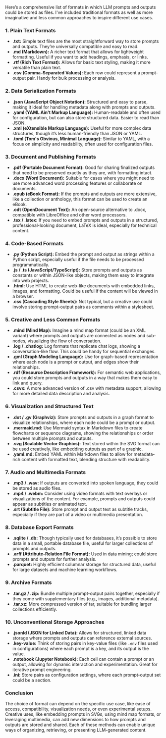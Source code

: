 Here’s a comprehensive list of formats in which LLM prompts and outputs could be stored as files. I've included traditional formats as well as more imaginative and less common approaches to inspire different use cases.

### 1. Plain Text Formats

- **.txt:** Simple text files are the most straightforward way to store prompts and outputs. They’re universally compatible and easy to read.
- **.md (Markdown):** A richer text format that allows for lightweight formatting. Useful if you want to add headings, emphasis, or links.
- **.rtf (Rich Text Format):** Allows for basic text styling, making it more versatile than plain text.
- **.csv (Comma-Separated Values):** Each row could represent a prompt-output pair. Handy for bulk processing or analysis.

### 2. Data Serialization Formats

- **.json (JavaScript Object Notation):** Structured and easy to parse, making it ideal for handling metadata along with prompts and outputs.
- **.yaml (YAML Ain't Markup Language):** Human-readable and often used for configuration, but can also store structured data. Easier to read than JSON.
- **.xml (eXtensible Markup Language):** Useful for more complex data structures, though it’s less human-friendly than JSON or YAML.
- **.toml (Tom's Obvious, Minimal Language):** Similar to YAML, with a focus on simplicity and readability, often used for configuration files.

### 3. Document and Publishing Formats

- **.pdf (Portable Document Format):** Good for sharing finalized outputs that need to be preserved exactly as they are, with formatting intact.
- **.docx (Word Document):** Suitable for cases where you might need to use more advanced word processing features or collaborate on documents.
- **.epub (eBook Format):** If the prompts and outputs are more extensive, like a collection or anthology, this format can be used to create an eBook.
- **.odt (OpenDocument Text):** An open-source alternative to .docx, compatible with LibreOffice and other word processors.
- **.tex / .latex:** If you need to embed prompts and outputs in a structured, professional-looking document, LaTeX is ideal, especially for technical content.

### 4. Code-Based Formats

- **.py (Python Script):** Embed the prompt and output as strings within a Python script, especially useful if the file needs to be processed programmatically.
- **.js / .ts (JavaScript/TypeScript):** Store prompts and outputs as constants or within JSON-like objects, making them easy to integrate into web projects.
- **.html:** Use HTML to create web-like documents with embedded links, images, and formatting. Could be useful if the content will be viewed in a browser.
- **.css (Cascading Style Sheets):** Not typical, but a creative use could involve storing prompt-output pairs as comments within a stylesheet.

### 5. Creative and Less Common Formats

- **.mind (Mind Map):** Imagine a mind map format (could be an XML variant) where prompts and outputs are connected as nodes and sub-nodes, visualizing the flow of conversation.
- **.log / .chatlog:** Log formats that replicate chat logs, showing a conversation-like flow. This could be handy for sequential exchanges.
- **.gml (Graph Modeling Language):** Use for graph-based representation where each node is a prompt or output, and edges show their relationships.
- **.rdf (Resource Description Framework):** For semantic web applications, you could store prompts and outputs in a way that makes them easy to link and query.
- **.csvx:** A more advanced version of .csv with metadata support, allowing for more detailed data description and analysis.

### 6. Visualization and Structured Text

- **.dot / .gv (Graphviz):** Store prompts and outputs in a graph format to visualize relationships, where each node could be a prompt or output.
- **.mermaid.md:** Use Mermaid syntax in Markdown files to create flowcharts or sequence diagrams, showing the relationships or order between multiple prompts and outputs.
- **.svg (Scalable Vector Graphics):** Text stored within the SVG format can be used creatively, like embedding outputs as part of a graphic.
- **.yaml.md:** Embed YAML within Markdown files to allow for metadata-rich content with formatted text, blending structure with readability.

### 7. Audio and Multimedia Formats

- **.mp3 / .wav:** If outputs are converted into spoken language, they could be stored as audio files.
- **.mp4 / .webm:** Consider using video formats with text overlays or visualizations of the content. For example, prompts and outputs could appear as subtitles or animated text.
- **.srt (Subtitle File):** Store prompt and output text as subtitle tracks, especially if they are part of a video or multimedia presentation.

### 8. Database Export Formats

- **.sqlite / .db:** Though typically used for databases, it’s possible to store data in a small, portable database file, useful for larger collections of prompts and outputs.
- **.arff (Attribute-Relation File Format):** Used in data mining; could store prompts and outputs for further analysis.
- **.parquet:** Highly efficient columnar storage for structured data, useful for large datasets and machine learning workflows.

### 9. Archive Formats

- **.tar.gz / .zip:** Bundle multiple prompt-output pairs together, especially if they come with supplementary files (e.g., images, additional metadata).
- **.tar.xz:** More compressed version of tar, suitable for bundling larger collections efficiently.

### 10. Unconventional Storage Approaches

- **.jsonld (JSON for Linked Data):** Allows for structured, linked data storage where prompts and outputs can reference external sources.
- **.key-value:** Think of storing pairs in key-value files (like `.env` files used in configurations) where each prompt is a key, and its output is the value.
- **.notebook (Jupyter Notebook):** Each cell can contain a prompt or an output, allowing for dynamic interaction and experimentation. Great for iterative prompt engineering.
- **.ini:** Store pairs as configuration settings, where each prompt-output set could be a section.

### Conclusion

The choice of format can depend on the specific use case, like ease of access, compatibility, visualization needs, or even experimental setups. Creative uses, like embedding prompts in SVGs, using mind map formats, or leveraging multimedia, can add new dimensions to how prompts and outputs are stored and shared. Each of these methods can enable unique ways of organizing, retrieving, or presenting LLM-generated content.
